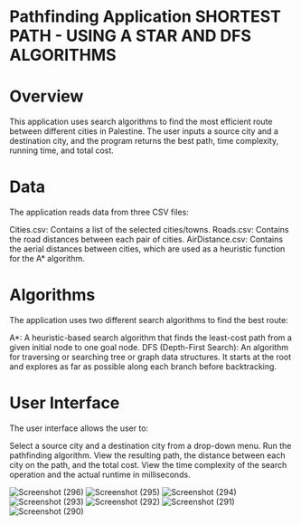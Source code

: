 # Pathfinding Application SHORTEST PATH  - USING A STAR AND DFS ALGORITHMS

# Overview
This application uses search algorithms to find the most efficient route between different cities in Palestine. 
The user inputs a source city and a destination city, and the program returns the best path, time complexity, running time, and total cost.
# Data
The application reads data from three CSV files:

Cities.csv: Contains a list of the selected cities/towns.
Roads.csv: Contains the road distances between each pair of cities.
AirDistance.csv: Contains the aerial distances between cities, which are used as a heuristic function for the A* algorithm.

# Algorithms
The application uses two different search algorithms to find the best route:

A*: A heuristic-based search algorithm that finds the least-cost path from a given initial node to one goal node.
DFS (Depth-First Search): An algorithm for traversing or searching tree or graph data structures. It starts at the root and explores as far as possible along each branch before backtracking.

# User Interface
The user interface allows the user to:

Select a source city and a destination city from a drop-down menu.
Run the pathfinding algorithm.
View the resulting path, the distance between each city on the path, and the total cost.
View the time complexity of the search operation and the actual runtime in milliseconds.

![Screenshot (296)](https://github.com/tareqkhanfar/A_Star_And_DFS_Algorithms/assets/98056148/901a8b91-59ee-493f-afb3-f911b2323b8c)
![Screenshot (295)](https://github.com/tareqkhanfar/A_Star_And_DFS_Algorithms/assets/98056148/fd270d5c-b155-4a9f-90ac-ddba0659c398)
![Screenshot (294)](https://github.com/tareqkhanfar/A_Star_And_DFS_Algorithms/assets/98056148/f5cb4db9-d992-4423-beaa-9337472ec3ec)
![Screenshot (293)](https://github.com/tareqkhanfar/A_Star_And_DFS_Algorithms/assets/98056148/297a7654-1e6f-40fb-baf6-cb8e5e5e6be7)
![Screenshot (292)](https://github.com/tareqkhanfar/A_Star_And_DFS_Algorithms/assets/98056148/8e34ed27-396f-4696-b0df-df5765f55224)
![Screenshot (291)](https://github.com/tareqkhanfar/A_Star_And_DFS_Algorithms/assets/98056148/f442d432-adc3-4290-a66e-9f7455dcfa9a)
![Screenshot (290)](https://github.com/tareqkhanfar/A_Star_And_DFS_Algorithms/assets/98056148/7105a66d-eae1-4f6f-b882-ef7ef1445343)


